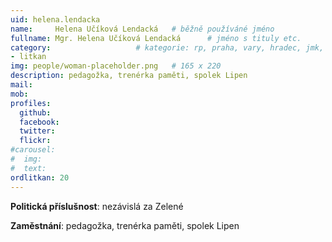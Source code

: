 ```yaml
---
uid: helena.lendacka
name:     Helena Učíková Lendacká  	# běžně používáné jméno
fullname: Mgr. Helena Učíková Lendacká  	# jméno s tituly etc.
category:                 	# kategorie: rp, praha, vary, hradec, jmk, senat
- litkan
img: people/woman-placeholder.png   # 165 x 220
description: pedagožka, trenérka paměti, spolek Lipen
mail:
mob:
profiles:
  github:
  facebook:
  twitter:
  flickr:
#carousel:
#  img: 
#  text: 
ordlitkan: 20
---
```

**Politická příslušnost**: nezávislá za Zelené
 
**Zaměstnání**: pedagožka, trenérka paměti, spolek Lipen


